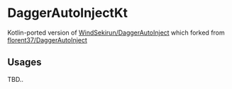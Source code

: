 # DaggerAutoInjectKt

Kotlin-ported version of [WindSekirun/DaggerAutoInject](https://github.com/WindSekirun/DaggerAutoInject) which forked from [florent37/DaggerAutoInject](https://github.com/florent37/DaggerAutoInject)

## Usages

TBD..